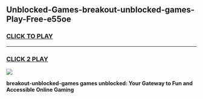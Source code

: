
## Unblocked-Games-breakout-unblocked-games-Play-Free-e55oe
<h3>
<a href="https://premium76.site?title=breakout-unblocked-games&ref=19M">CLICK TO PLAY</a></h3>
<hr>

<h3>
<a href="https://premium76.site?title=breakout-unblocked-games&ref=19M">CLICK 2 PLAY</a>
  
</h3>

<a href="https://premium76.site?title=breakout-unblocked-games&ref=19M"><img src="https://clearcache.store/games.png"></a>


**breakout-unblocked-games games unblocked: Your Gateway to Fun and Accessible Online Gaming**
